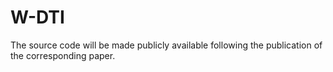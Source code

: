# W-DTI

The source code will be made publicly available following the publication of the corresponding paper.

